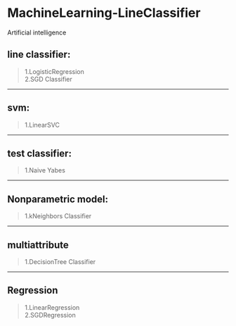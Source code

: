 # MachineLearning-LineClassifier
 Artificial intelligence

## line classifier:
>1.LogisticRegression <br>
>2.SGD Classifier <br>
----------------------------
## svm:
>1.LinearSVC <br>
----------------------------
## test classifier:
>1.Naive Yabes <br>
---------------------------
## Nonparametric model:
>1.kNeighbors Classifier
--------------------------
## multiattribute
>1.DecisionTree Classifier <br>
------------------------------
## Regression
>1.LinearRegression <br>
>2.SGDRegression <br>
